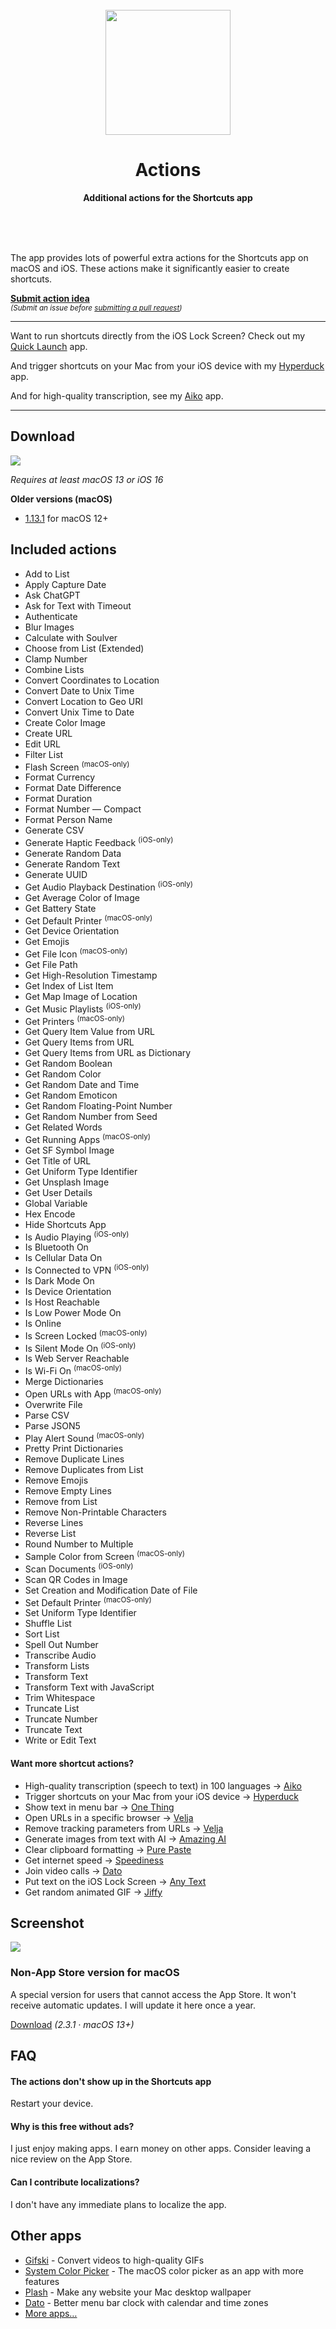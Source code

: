 <div align="center">
	<br>
	<a href="https://sindresorhus.com/actions">
		<img src="Stuff/AppIcon-readme.png" width="200" height="200">
	</a>
	<h1>Actions</h1>
	<p>
		<b>Additional actions for the Shortcuts app</b>
	</p>
	<br>
	<br>
	<br>
</div>

The app provides lots of powerful extra actions for the Shortcuts app on macOS and iOS. These actions make it significantly easier to create shortcuts.

[**Submit action idea**](https://github.com/sindresorhus/Actions/issues/new/choose)\
<sub>*(Submit an issue before [submitting a pull request](.github/contributing.md))*</sub>

---

Want to run shortcuts directly from the iOS Lock Screen? Check out my [Quick Launch](https://sindresorhus.com/quick-launch) app.

And trigger shortcuts on your Mac from your iOS device with my [Hyperduck](https://sindresorhus.com/hyperduck#shortcuts) app.

And for high-quality transcription, see my [Aiko](https://sindresorhus.com/aiko) app.

---

## Download

[![](https://sindresorhus.com/assets/download-on-app-store-badge.svg)](https://apps.apple.com/app/id1586435171)

*Requires at least macOS 13 or iOS 16*

**Older versions (macOS)**

- [1.13.1](https://github.com/sindresorhus/Actions/releases/download/v1.13.1/Actions.1.13.1.-.macOS.12.zip) for macOS 12+

## Included actions

- Add to List
- Apply Capture Date
- Ask ChatGPT
- Ask for Text with Timeout
- Authenticate
- Blur Images
- Calculate with Soulver
- Choose from List (Extended)
- Clamp Number
- Combine Lists
- Convert Coordinates to Location
- Convert Date to Unix Time
- Convert Location to Geo URI
- Convert Unix Time to Date
- Create Color Image
- Create URL
- Edit URL
- Filter List
- Flash Screen <sup>(macOS-only)</sup>
- Format Currency
- Format Date Difference
- Format Duration
- Format Number — Compact
- Format Person Name
- Generate CSV
- Generate Haptic Feedback <sup>(iOS-only)</sup>
- Generate Random Data
- Generate Random Text
- Generate UUID
- Get Audio Playback Destination <sup>(iOS-only)</sup>
- Get Average Color of Image
- Get Battery State
- Get Default Printer <sup>(macOS-only)</sup>
- Get Device Orientation
- Get Emojis
- Get File Icon <sup>(macOS-only)</sup>
- Get File Path
- Get High-Resolution Timestamp
- Get Index of List Item
- Get Map Image of Location
- Get Music Playlists <sup>(iOS-only)</sup>
- Get Printers <sup>(macOS-only)</sup>
- Get Query Item Value from URL
- Get Query Items from URL
- Get Query Items from URL as Dictionary
- Get Random Boolean
- Get Random Color
- Get Random Date and Time
- Get Random Emoticon
- Get Random Floating-Point Number
- Get Random Number from Seed
- Get Related Words
- Get Running Apps <sup>(macOS-only)</sup>
- Get SF Symbol Image
- Get Title of URL
- Get Uniform Type Identifier
- Get Unsplash Image
- Get User Details
- Global Variable
- Hex Encode
- Hide Shortcuts App
- Is Audio Playing <sup>(iOS-only)</sup>
- Is Bluetooth On
- Is Cellular Data On
- Is Connected to VPN <sup>(iOS-only)</sup>
- Is Dark Mode On
- Is Device Orientation
- Is Host Reachable
- Is Low Power Mode On
- Is Online
- Is Screen Locked <sup>(macOS-only)</sup>
- Is Silent Mode On <sup>(iOS-only)</sup>
- Is Web Server Reachable
- Is Wi-Fi On <sup>(macOS-only)</sup>
- Merge Dictionaries
- Open URLs with App <sup>(macOS-only)</sup>
- Overwrite File
- Parse CSV
- Parse JSON5
- Play Alert Sound <sup>(macOS-only)</sup>
- Pretty Print Dictionaries
- Remove Duplicate Lines
- Remove Duplicates from List
- Remove Emojis
- Remove Empty Lines
- Remove from List
- Remove Non-Printable Characters
- Reverse Lines
- Reverse List
- Round Number to Multiple
- Sample Color from Screen <sup>(macOS-only)</sup>
- Scan Documents <sup>(iOS-only)</sup>
- Scan QR Codes in Image
- Set Creation and Modification Date of File
- Set Default Printer <sup>(macOS-only)</sup>
- Set Uniform Type Identifier
- Shuffle List
- Sort List
- Spell Out Number
- Transcribe Audio
- Transform Lists
- Transform Text
- Transform Text with JavaScript
- Trim Whitespace
- Truncate List
- Truncate Number
- Truncate Text
- Write or Edit Text

#### Want more shortcut actions?

- High-quality transcription (speech to text) in 100 languages → [Aiko](https://sindresorhus.com/aiko)
- Trigger shortcuts on your Mac from your iOS device → [Hyperduck](https://sindresorhus.com/hyperduck#shortcuts)
- Show text in menu bar → [One Thing](https://sindresorhus.com/one-thing)
- Open URLs in a specific browser → [Velja](https://sindresorhus.com/velja)
- Remove tracking parameters from URLs → [Velja](https://sindresorhus.com/velja)
- Generate images from text with AI → [Amazing AI](https://sindresorhus.com/amazing-ai)
- Clear clipboard formatting → [Pure Paste](https://sindresorhus.com/pure-paste)
- Get internet speed → [Speediness](https://sindresorhus.com/speediness)
- Join video calls → [Dato](https://sindresorhus.com/dato)
- Put text on the iOS Lock Screen → [Any Text](https://sindresorhus.com/any-text)
- Get random animated GIF → [Jiffy](https://sindresorhus.com/jiffy)

## Screenshot

![](Stuff/screenshot1.jpg)

### Non-App Store version for macOS

A special version for users that cannot access the App Store. It won't receive automatic updates. I will update it here once a year.

[Download](https://dsc.cloud/sindresorhus/Actions-2.3.1-1678525767.zip) *(2.3.1 · macOS 13+)*

## FAQ

#### The actions don't show up in the Shortcuts app

Restart your device.

#### Why is this free without ads?

I just enjoy making apps. I earn money on other apps. Consider leaving a nice review on the App Store.

#### Can I contribute localizations?

I don't have any immediate plans to localize the app.

## Other apps

- [Gifski](https://github.com/sindresorhus/Gifski) - Convert videos to high-quality GIFs
- [System Color Picker](https://github.com/sindresorhus/System-Color-Picker) - The macOS color picker as an app with more features
- [Plash](https://github.com/sindresorhus/Plash) - Make any website your Mac desktop wallpaper
- [Dato](https://sindresorhus.com/dato) - Better menu bar clock with calendar and time zones
- [More apps…](https://sindresorhus.com/apps)
